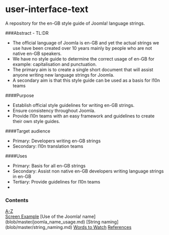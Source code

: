 user-interface-text
===================

A repository for the en-GB style guide of Joomla! language strings.

###Abstract - TL:DR
* The official language of Joomla is en-GB and yet the actual strings we use have been created over 10 years mainly by people who are not native en-GB speakers. 
* We have no style guide to determine the correct usage of en-GB for example: capitalisation and punctuation.
* The primary aim is to create a single short document that will assist anyone writing new language strings for Joomla.
* A secondary aim is that this style guide can be used as a basis for l10n teams

####Purpose
* Establish official style guidelines for writing en-GB strings.
* Ensure consistency throughout Joomla.
* Provide l10n teams with an easy framework and guidelines to create their own style guides.	

####Target audience
* Primary: Developers writing en-GB strings
* Secondary: l10n translation teams 

####Uses
* Primary: Basis for all en-GB strings
* Secondary: Assist non native en-GB developers writing language strings in en-GB
* Tertiary: Provide guidelines for l10n teams 	
* 

### Contents
[A-Z](blob/master/A-Z.md)  
[Screen Example](blob/master/Screen_Example.md)
[Use of the Joomla! name] (blob/master/joomla_name_usage.md)
[String naming] (blob/master/string_naming.md)
[Words to Watch](blob/master/words2watch.md)
[References](blob/master/references.md)


